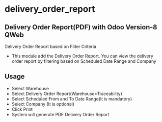 # delivery_order_report
## Delivery Order Report(PDF) with Odoo Version-8 QWeb
Delivery Order Report based on Filter Criteria
- This module add the Delivery Order Report. You can view the delivery order report by filtering based on Scheduled Date Range and Company

## Usage
- Select Warehouse
- Select Delivery Order Report(Warehouse>Traceability)
- Select Scheduled From and To Date Range(It is mandatory)
- Select Company (It is optional)
- Click Print
- System will generate PDF Delivery Order Report